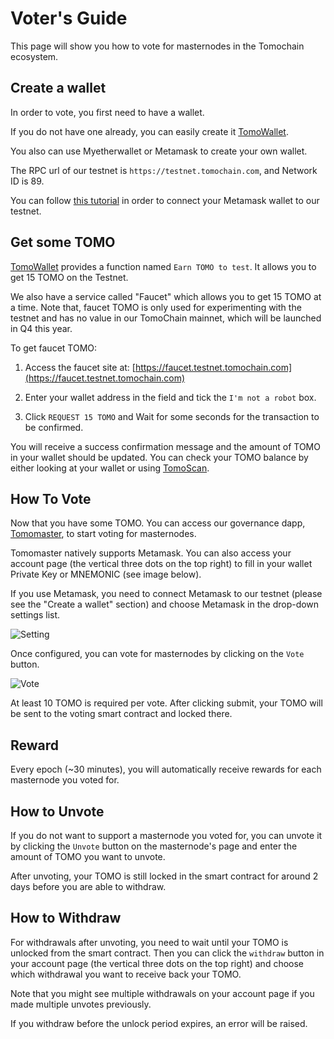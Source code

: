 # Voter's Guide

This page will show you how to vote for masternodes in the Tomochain ecosystem.

## Create a wallet

In order to vote, you first need to have a wallet.

If you do not have one already, you can easily create it [TomoWallet](https://wallet.testnet.tomochain.com).

You also can use Myetherwallet or Metamask to create your own wallet. 

The RPC url of our testnet is `https://testnet.tomochain.com`, and Network ID is 89.

You can follow [this tutorial](https://medium.com/tomochain/tomo-guideline-how-to-connect-metamask-wallet-to-tomochain-f25053361ef) in order to connect your Metamask wallet to our testnet.

## Get some TOMO
[TomoWallet](https://wallet.testnet.tomochain.com) provides a function named `Earn TOMO to test`. It allows you to get 15 TOMO on the Testnet.

We also have a service called "Faucet" which allows you to get 15 TOMO at a time. Note that, faucet TOMO is only used for experimenting with the testnet and has no value in our TomoChain mainnet, which will be launched in Q4 this year. 

To get faucet TOMO:
1. Access the faucet site at: [https://faucet.testnet.tomochain.com](https://faucet.testnet.tomochain.com)

2. Enter your wallet address in the field and tick the `I'm not a robot` box.

3. Click `REQUEST 15 TOMO` and Wait for some seconds for the transaction to be confirmed.

You will receive a success confirmation message and the amount of TOMO in your wallet should be updated. You can check your TOMO balance by either looking at your wallet or using [TomoScan](https://scan.testnet.tomochain.com).

## How To Vote

Now that you have some TOMO. You can access our governance dapp, [Tomomaster](https://master.testnet.tomochain.com/), to start voting for masternodes.


Tomomaster natively supports Metamask. You can also access your account page (the vertical three dots on the top right) to fill in your wallet Private Key or MNEMONIC (see image below).

If you use Metamask, you need to connect Metamask to our testnet (please see the "Create a wallet" section) and choose Metamask in the drop-down settings list.


![Setting](/figures/settingpage.jpg)

Once configured, you can vote for masternodes by clicking on the `Vote` button.


![Vote](/figures/vote.jpg)

At least 10 TOMO is required per vote. After clicking submit, your TOMO will be sent to the voting smart contract and locked there.

## Reward
Every epoch (~30 minutes), you will automatically receive rewards for each masternode you voted for.

## How to Unvote

If you do not want to support a masternode you voted for, you can unvote it by clicking the `Unvote` button on the masternode's page and enter the amount of TOMO you want to unvote. 

After unvoting, your TOMO is still locked in the smart contract for around 2 days before you are able to withdraw.

## How to Withdraw

For withdrawals after unvoting, you need to wait until your TOMO is unlocked from the smart contract. Then you can click the `withdraw` button in your account page (the vertical three dots on the top right) and choose which withdrawal you want to receive back your TOMO. 

Note that you might see multiple withdrawals on your account page if you made multiple unvotes previously. 

If you withdraw before the unlock period expires, an error will be raised.





